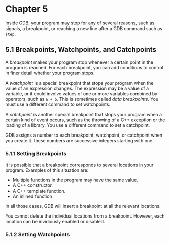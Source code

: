 # Chapter 5

Inside GDB, your program may stop for any of several reasons, such as signals, a
breakpoint, or reaching a new line after a GDB command such as `step`.

## 5.1 Breakpoints, Watchpoints, and Catchpoints

A *breakpoint* makes your program stop whenever a certain point in the program
is reached. For each breakpoint, you can add conditions to control in finer
detail whether your program stops.

A *watchpoint* is a special breakpoint that stops your program when the value of
an expression changes. The expression may be a value of a variable, or it could
involve values of one or more variables combined by operators, such as `a + b`.
This is sometimes called *data breakpoints*. You must use a different command
to set watchpoints.

A *catchpoint* is another special breakpoint that stops your program when a certain
kind of event occurs, such as the throwing of a C++ exception or the loading of
a library. You use a different command to set a catchpoint.

GDB assigns a number to each breakpoint, watchpoint, or catchpoint when you create
it. these numbers are successive integers starting with one.

### 5.1.1 Setting Breakpoints

It is possible that a breakpoint corresponds to several locations in your program.
Examples of this situation are:

+ Multiple functions in the program may have the same value.
+ A C++ constructor.
+ A C++ template function.
+ An inlined function

In all those cases, GDB will insert a breakpoint at all the relevant locations.

You cannot delete the individual locations from a breakpoint. However, each
location can be invidiously enabled or disabled.

### 5.1.2 Setting Watchpoints



